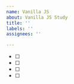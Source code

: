 ```yaml
---
name: Vanilla JS
about: Vanilla JS Study
title: ''
labels: ''
assignees: ''

---
```


- [ ] 
- [ ] 
- [ ] 
- [ ]
